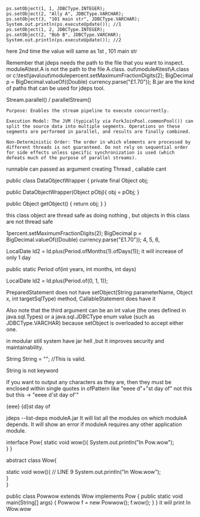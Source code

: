     ps.setObject(1, 1, JDBCType.INTEGER);
    ps.setObject(2, "Ally A", JDBCType.VARCHAR);
    ps.setObject(3, "101 main str", JDBCType.VARCHAR);
    System.out.println(ps.executeUpdate()); //1
    ps.setObject(1, 2, JDBCType.INTEGER);
    ps.setObject(2, "Bob B", JDBCType.VARCHAR);
    System.out.println(ps.executeUpdate()); //2

here 2nd time the value will same as 1st , 101 main str




Remember that jdeps needs the path to the file that you want to inspect. moduleA\test.A is not the path to the file A.class.
out\moduleA\test\A.class or c:\test\java\out\modulepercent.setMaximumFractionDigits(2);
BigDecimal p = BigDecimal.valueOf((Double) currency.parse("£1.70")); B.jar are the kind of paths that can be used for jdeps tool.
	

Stream.parallel() / parallelStream()

    Purpose: Enables the stream pipeline to execute concurrently.

    Execution Model: The JVM (typically via ForkJoinPool.commonPool()) can split the source data into multiple segments. Operations on these segments are performed in parallel, and results are finally combined.

    Non-Deterministic Order: The order in which elements are processed by different threads is not guaranteed. Do not rely on sequential order for side effects unless specific synchronization is used (which defeats much of the purpose of parallel streams).



runnable can passed as argument creating Thread , callable cant






public class DataObjectWrapper
{
   private final Object obj;

   public DataObjectWrapper(Object pObj){ obj = pObj; }

   public Object getObject() { return obj; }
}


this class object are thread safe as doing nothing , but objects in this class are not thread safe

1percent.setMaximumFractionDigits(2);
BigDecimal p = BigDecimal.valueOf((Double) currency.parse("£1.70")); 
4,
5,
6,



LocalDate ld2 = ld.plus(Period.ofMonths(1).ofDays(1));
it will increase of only 1 day

public static Period of(int years, int months, int days)

LocalDate ld2 = ld.plus(Period.of(0, 1, 1));




PreparedStatement does not have setObject(String parameterName, Object x, int targetSqlType) method, CallableStatement does have it


Also note that the third argument can be an int value (the ones defined in java.sql.Types) or a java.sql.JDBCType enum value (such as JDBCType.VARCHAR) because setObject is overloaded to accept either one.




in modular still system have jar hell ,but It improves security and maintainability.




 String String = "";   //This is valid.

 String is not keyword



 If you want to output any characters as they are, then they must be enclosed within single quotes in ofPattern  like 
 "eeee d"+"st day of" not this but this -> "eeee d'st day of'"

 {eee} {d}st day of



  jdeps --list-deps moduleA.jar
    It will list all the modules on which moduleA depends.
    It will show an error if moduleA requires any other application module.




interface Pow{
    static void wow(){
        System.out.println("In Pow.wow");    
    }
}

abstract class Wow{
   
   static void wow(){  // LINE 9
       System.out.println("In Wow.wow");    
  }    
}

public class Powwow extends Wow implements Pow {
    public static void main(String[] args) {
        Powwow f = new Powwow();
        f.wow();
    }
}
it will print In Wow.wow